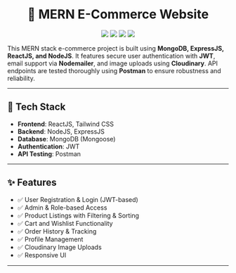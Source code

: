 <h1 align="center">🛒 MERN E-Commerce Website </h1>

<p align="center">
  <img src="https://img.shields.io/badge/Current%20Version-1.0.0-brightgreen">
  <img src="https://img.shields.io/badge/Made%20in-React-blue">
  <img src="https://img.shields.io/badge/License-GPL%20v3-yellow">
  <img src="https://img.shields.io/badge/Run%20Tests-passing-brightgreen">
</p>


This MERN stack e-commerce project is built using **MongoDB, ExpressJS, ReactJS, and NodeJS**. It features secure user authentication with **JWT**, email support via **Nodemailer**, and image uploads using **Cloudinary**. API endpoints are tested thoroughly using **Postman** to ensure robustness and reliability.

---

## 🚀 Tech Stack

- **Frontend**: ReactJS, Tailwind CSS
- **Backend**: NodeJS, ExpressJS
- **Database**: MongoDB (Mongoose)
- **Authentication**: JWT
- **API Testing**: Postman

---

## ✨ Features

- ✅ User Registration & Login (JWT-based)
- ✅ Admin & Role-based Access
- ✅ Product Listings with Filtering & Sorting
- ✅ Cart and Wishlist Functionality
- ✅ Order History & Tracking
- ✅ Profile Management
- ✅ Cloudinary Image Uploads
- ✅ Responsive UI

---
